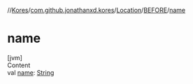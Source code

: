 //[Kores](../../../index.md)/[com.github.jonathanxd.kores](../../index.md)/[Location](../index.md)/[BEFORE](index.md)/[name](name.md)



# name  
[jvm]  
Content  
val [name](name.md): [String](https://kotlinlang.org/api/latest/jvm/stdlib/kotlin/-string/index.html)  



